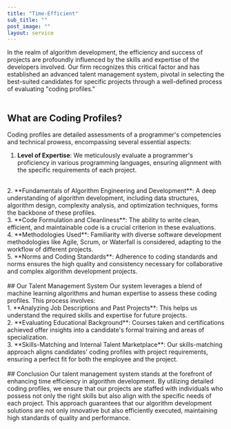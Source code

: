 ```yaml
---
title: "Time-Efficient"
sub_title: ""
post_image: ""
layout: service
---
```


In the realm of algorithm development, the efficiency and success of projects are profoundly influenced by the skills and expertise of the developers involved. Our firm recognizes this critical factor and has established an advanced talent management system, pivotal in selecting the best-suited candidates for specific projects through a well-defined process of evaluating "coding profiles."
<br/>
<br/>
## What are Coding Profiles?
Coding profiles are detailed assessments of a programmer's competencies and technical prowess, encompassing several essential aspects:
<br/>
1. **Level of Expertise**: We meticulously evaluate a programmer's proficiency in various programming languages, ensuring alignment with the specific requirements of each project.
<br/>
2. **Fundamentals of Algorithm Engineering and Development**: A deep understanding of algorithm development, including data structures, algorithm design, complexity analysis, and optimization techniques, forms the backbone of these profiles.
<br/>
3. **Code Formulation and Cleanliness**: The ability to write clean, efficient, and maintainable code is a crucial criterion in these evaluations.
<br/>
4. **Methodologies Used**: Familiarity with diverse software development methodologies like Agile, Scrum, or Waterfall is considered, adapting to the workflow of different projects.
<br/>
5. **Norms and Coding Standards**: Adherence to coding standards and norms ensures the high quality and consistency necessary for collaborative and complex algorithm development projects.
<br/>
<br/>
## Our Talent Management System
Our system leverages a blend of machine learning algorithms and human expertise to assess these coding profiles. This process involves:
<br/>
1. **Analyzing Job Descriptions and Past Projects**: This helps us understand the required skills and expertise for future projects.
<br/>
2. **Evaluating Educational Background**: Courses taken and certifications achieved offer insights into a candidate's formal training and areas of specialization.
<br/>
3. **Skills-Matching and Internal Talent Marketplace**: Our skills-matching approach aligns candidates' coding profiles with project requirements, ensuring a perfect fit for both the employee and the project.
<br/>
<br/>
## Conclusion
Our talent management system stands at the forefront of enhancing time efficiency in algorithm development. By utilizing detailed coding profiles, we ensure that our projects are staffed with individuals who possess not only the right skills but also align with the specific needs of each project. This approach guarantees that our algorithm development solutions are not only innovative but also efficiently executed, maintaining high standards of quality and performance.
